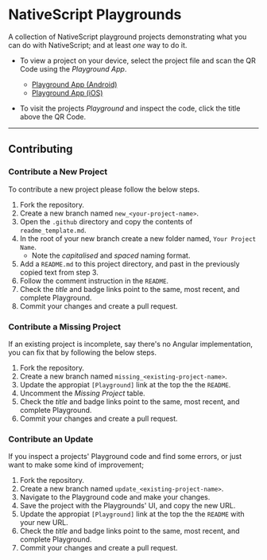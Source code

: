 [apple icon]: https://icomoon.io/icons9f9702a/13/340.svg "iOS"
[android icon]: https://icomoon.io/icons9f9702a/13/342.svg "Android"

# NativeScript Playgrounds
A collection of NativeScript playground projects demonstrating what you can do with NativeScript; and at least _one_ way to do it.

* To view a project on your device, select the project file and scan the QR Code using the _Playground App_.
  * [Playground App (Android)](https://play.google.com/store/apps/details?id=org.nativescript.play)
  * [Playground App (iOS)](https://apps.apple.com/au/app/nativescript-playground/id1263543946)

* To visit the projects _Playground_ and inspect the code, click the title above the QR Code.

---

## Contributing

### Contribute a New Project
To contribute a new project please follow the below steps.
  1. Fork the repository.
  1. Create a new branch named `new_<your-project-name>`.
  1. Open the `.github` directory and copy the contents of `readme_template.md`.
  1. In the root of your new branch create a new folder named, `Your Project Name`.
     * Note the _capitalised_ and _spaced_ naming format.
  1. Add a `README.md` to this project directory, and past in the previously copied text from step 3.
  1. Follow the comment instruction in the `README`.
  1. Check the _title_ and badge links point to the same, most recent, and complete Playground.
  1. Commit your changes and create a pull request.
  
### Contribute a Missing Project
If an existing project is incomplete, say there's no Angular implementation, you can fix that by following the below steps.
  1. Fork the repository.
  1. Create a new branch named `missing_<existing-project-name>`.
  1. Update the appropiat `[Playground]` link at the top the the `README`.
  1. Uncomment the _Missing Project_ table.
  1. Check the _title_ and badge links point to the same, most recent, and complete Playground.
  1. Commit your changes and create a pull request.
  
### Contribute an Update
If you inspect a projects' Playground code and find some errors, or just want to make some kind of improvement;
  1. Fork the repository.
  1. Create a new branch named `update_<existing-project-name>`.
  1. Navigate to the Playground code and make your changes.
  1. Save the project with the Playgrounds' UI, and copy the new URL.
  1. Update the appropiat `[Playground]` link at the top the the `README` with your new URL.
  1. Check the _title_ and badge links point to the same, most recent, and complete Playground.
  1. Commit your changes and create a pull request.
